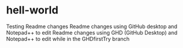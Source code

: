 # hell-world
Testing
Readme changes
Readme changes using GitHub desktop and Notepad++ to edit
Readme changes using GHD (GitHub Desktop) and Notepad++ to edit while in the GHDfirstTry branch